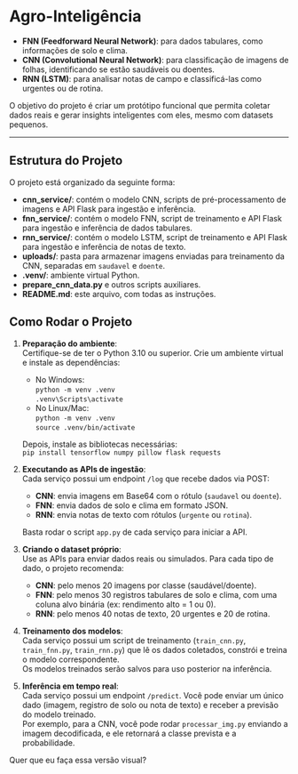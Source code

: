 # Agro-Inteligência

- **FNN (Feedforward Neural Network)**: para dados tabulares, como informações de solo e clima.  
- **CNN (Convolutional Neural Network)**: para classificação de imagens de folhas, identificando se estão saudáveis ou doentes.  
- **RNN (LSTM)**: para analisar notas de campo e classificá-las como urgentes ou de rotina.

O objetivo do projeto é criar um protótipo funcional que permita coletar dados reais e gerar insights inteligentes com eles, mesmo com datasets pequenos.

---

## Estrutura do Projeto

O projeto está organizado da seguinte forma:

- **cnn_service/**: contém o modelo CNN, scripts de pré-processamento de imagens e API Flask para ingestão e inferência.  
- **fnn_service/**: contém o modelo FNN, script de treinamento e API Flask para ingestão e inferência de dados tabulares.  
- **rnn_service/**: contém o modelo LSTM, script de treinamento e API Flask para ingestão e inferência de notas de texto.  
- **uploads/**: pasta para armazenar imagens enviadas para treinamento da CNN, separadas em `saudavel` e `doente`.  
- **.venv/**: ambiente virtual Python.  
- **prepare_cnn_data.py** e outros scripts auxiliares.  
- **README.md**: este arquivo, com todas as instruções.

## Como Rodar o Projeto

1. **Preparação do ambiente**:  
   Certifique-se de ter o Python 3.10 ou superior. Crie um ambiente virtual e instale as dependências:

   - No Windows:  
     `python -m venv .venv`  
     `.venv\Scripts\activate`  
   - No Linux/Mac:  
     `python -m venv .venv`  
     `source .venv/bin/activate`  

   Depois, instale as bibliotecas necessárias:  
   `pip install tensorflow numpy pillow flask requests`

2. **Executando as APIs de ingestão**:  
   Cada serviço possui um endpoint `/log` que recebe dados via POST:

   - **CNN**: envia imagens em Base64 com o rótulo (`saudavel` ou `doente`).  
   - **FNN**: envia dados de solo e clima em formato JSON.  
   - **RNN**: envia notas de texto com rótulos (`urgente` ou `rotina`).  

   Basta rodar o script `app.py` de cada serviço para iniciar a API.

3. **Criando o dataset próprio**:  
   Use as APIs para enviar dados reais ou simulados. Para cada tipo de dado, o projeto recomenda:

   - **CNN**: pelo menos 20 imagens por classe (saudável/doente).  
   - **FNN**: pelo menos 30 registros tabulares de solo e clima, com uma coluna alvo binária (ex: rendimento alto = 1 ou 0).  
   - **RNN**: pelo menos 40 notas de texto, 20 urgentes e 20 de rotina.

4. **Treinamento dos modelos**:  
   Cada serviço possui um script de treinamento (`train_cnn.py`, `train_fnn.py`, `train_rnn.py`) que lê os dados coletados, constrói e treina o modelo correspondente.  
   Os modelos treinados serão salvos para uso posterior na inferência.

5. **Inferência em tempo real**:  
   Cada serviço possui um endpoint `/predict`. Você pode enviar um único dado (imagem, registro de solo ou nota de texto) e receber a previsão do modelo treinado.  
   Por exemplo, para a CNN, você pode rodar `processar_img.py` enviando a imagem decodificada, e ele retornará a classe prevista e a probabilidade.

Quer que eu faça essa versão visual?
```
